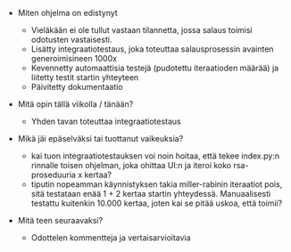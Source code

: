 
- Miten ohjelma on edistynyt
    - Vieläkään ei ole tullut vastaan tilannetta, jossa salaus toimisi odotusten vastaisesti.
    - Lisätty integraatiotestaus, joka toteuttaa salausprosessin avainten generoimisineen 1000x
    - Kevennetty automaattisia testejä (pudotettu iteraatioden määrää) ja liitetty testit startin yhteyteen
    - Päivitetty dokumentaatio

- Mitä opin tällä viikolla / tänään?
   - Yhden tavan toteuttaa integraatiotestaus
    
- Mikä jäi epäselväksi tai tuottanut vaikeuksia? 
    
   - kai tuon integraatiotestauksen voi noin hoitaa, että tekee index.py:n rinnalle toisen ohjelman, joka ohittaa UI:n ja iteroi koko rsa-proseduuria x kertaa?
   - tiputin nopeamman käynnistyksen takia miller-rabinin iteraatiot pois, sitä testataan enää 1 + 2 kertaa startin yhteydessä.
     Manuaalisesti testattu kuitenkin 10.000 kertaa, joten kai se pitää uskoa, että toimii?

- Mitä teen seuraavaksi?
    
    - Odottelen kommentteja ja vertaisarvioitavia 
